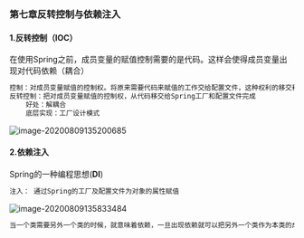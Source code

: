 ### 第七章反转控制与依赖注入

#### 1.反转控制（IOC）

在使用Spring之前，成员变量的赋值控制需要的是代码。这样会使得成员变量出现对代码依赖（耦合）

~~~markdown
控制：对成员变量赋值的控制权。将原来需要代码来赋值的工作交给配置文件，这种权利的移交称作控制反转。
反转控制：把对成员变量赋值的控制权，从代码移交给Spring工厂和配置文件完成
	好处：解耦合
	底层实现：工厂设计模式
~~~



![image-20200809135200685](E:\Markdown\Spring\Spring5学习\image-20200809135200685.png)

#### 2.依赖注入

Spring的一种编程思想(**DI**)

~~~markdown
注入： 通过Spring的工厂及配置文件为对象的属性赋值
~~~

![image-20200809135833484](E:\Markdown\Spring\Spring5学习\image-20200809135833484.png)

~~~markdown
当一个类需要另外一个类的时候，就意味着依赖，一旦出现依赖就可以把另外一个类作为本类的成员变量，最终通过Spring配置文件进行注入（赋值）
~~~

